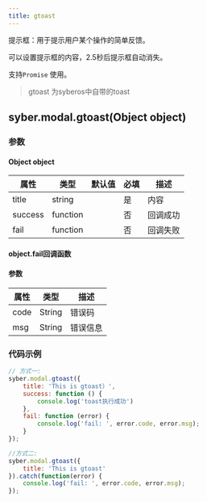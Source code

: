 ```yaml
---
title: gtoast
---
```


提示框：用于提示用户某个操作的简单反馈。

可以设置提示框的内容，2.5秒后提示框自动消失。

支持`Promise` 使用。

> gtoast 为syberos中自带的toast

## syber.modal.gtoast(Object object)
### 参数
#### Object object
| 属性     | 类型  | 默认值 | 必填 | 描述                         |
| ---------- | ------- | -------- | -------- | -------------------------- |
| title | string | | 是 | 内容 |
| success | function |  |  否     | 回调成功      |
| fail   | function |  |  否     | 回调失败      |


#### object.fail回调函数
#### 参数
| 属性 | 类型  | 描述 |
| -- | -- | -- |
| code | String | 错误码 |
| msg | String  | 错误信息 |

### 代码示例
```javascript
// 方式一:
syber.modal.gtoast({
    title: 'This is gtoast）',
    success: function () {
        console.log('toast执行成功')
    },
    fail: function (error) {
	    console.log('fail: ', error.code, error.msg);
    }
});

//方式二:
syber.modal.gtoast({
    title: 'This is gtoast'
}).catch(function(error) {
	console.log('fail: ', error.code, error.msg);
});
```